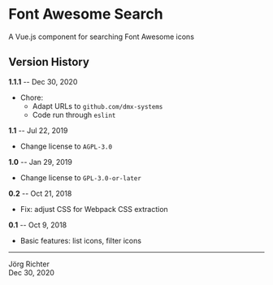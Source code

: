 # Font Awesome Search

A Vue.js component for searching Font Awesome icons

## Version History

**1.1.1** -- Dec 30, 2020

* Chore:
    * Adapt URLs to `github.com/dmx-systems`
    * Code run through `eslint`

**1.1** -- Jul 22, 2019

* Change license to `AGPL-3.0`

**1.0** -- Jan 29, 2019

* Change license to `GPL-3.0-or-later`

**0.2** -- Oct 21, 2018

* Fix: adjust CSS for Webpack CSS extraction

**0.1** -- Oct 9, 2018

* Basic features: list icons, filter icons

------------
Jörg Richter  
Dec 30, 2020

